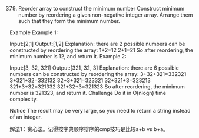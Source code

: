 379. Reorder array to construct the minimum number
Construct minimum number by reordering a given non-negative integer array. Arrange them such that they form the minimum number.

Example
Example 1:

Input:[2,1]
Output:[1,2]
 Explanation: there are 2 possible numbers can be constructed by reordering the array:
          1+2=12
          2+1=21
So after reordering, the minimum number is 12, and return it.
Example 2:

Input:[3, 32, 321]
Output:[321, 32, 3]
 Explanation: there are 6 possible numbers can be constructed by reordering the array:
	3+32+321=332321
	3+321+32=332132
	32+3+321=323321
	32+321+3=323213
	321+3+32=321332
	321+32+3=321323
So after reordering, the minimum number is 321323, and return it.
Challenge
Do it in O(nlogn) time complexity.

Notice
The result may be very large, so you need to return a string instead of an integer.

解法1：贪心法。记得按字典顺序排序的cmp技巧是比较a+b vs b+a。